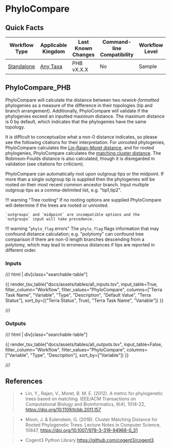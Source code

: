 # PhyloCompare

## Quick Facts

| **Workflow Type** | **Applicable Kingdom** | **Last Known Changes** | **Command-line Compatibility** | **Workflow Level** |
|---|---|---|---|---|
| [Standalone](../../workflows_overview/workflows_type.md/#standalone) | [Any Taxa](../../workflows_overview/workflows_kingdom.md/#any-taxa) | PHB vX.X.X | No | Sample |

## PhyloCompare_PHB

PhyloCompare will calculate the distance between two _newick-formatted_ phylogenies as a measure of the difference in their topologies (tip and branch arrangement). Additionally, PhyloCompare will validate if the phylogenies exceed an inputted maximum distance. The maximum distance is 0 by default, which indicates that the phylogenies have the same topology. 

It is difficult to conceptualize what a non-0 distance indicates, so please see the following citations for their interpretation. For unrooted phylogenies, PhyloCompare calculates the [Lin-Rajan-Moret distance](https://pubmed.ncbi.nlm.nih.gov/22184263/), and for rooted phylogenies, PhyloCompare calculates the [matching cluster distance](https://link.springer.com/chapter/10.1007/978-3-319-94968-0_31#:~:text=Phylogenetic%20trees%20are%20fundamental%20to%20biology%20and,is%20an%20important%20problem%20in%20computational%20phylogenetics.). The Robinson-Foulds distance is also calculated, though it is disregarded in validation (see citations for criticism).

PhyloCompare can automatically root upon outgroup tips or the midpoint. If more than a single outgroup tip is supplied then the phylogenies will be rooted on their most recent common ancestor branch. Input multiple outgroup tips as a comma-delimited list, e.g. "tip1,tip2". 

!!! warning "Tree rooting"
    If no rooting options are supplied PhyloCompare will determine if the trees are rooted or unrooted. 

    `outgroups` and `midpoint` are incompatible options and the `outgroups` input will take precedence.

!!! warning "`phylo_flag` errors"
    The `phylo_flag` flags information that may confound distance calculation; e.g. "polytomy" can confound tree comparison if there are non-0 length branches descending from a polytomy, which may lead to erroneous distances if tips are reported in different order.  

### Inputs

/// html | div[class="searchable-table"]

{{ render_tsv_table("docs/assets/tables/all_inputs.tsv", input_table=True, filter_column="Workflow", filter_values="PhyloCompare", columns=["Terra Task Name", "Variable", "Type", "Description", "Default Value", "Terra Status"], sort_by=[("Terra Status", True), "Terra Task Name", "Variable"]) }}

///

### Outputs

/// html | div[class="searchable-table"]

{{ render_tsv_table("docs/assets/tables/all_outputs.tsv", input_table=False, filter_column="Workflow", filter_values="PhyloCompare", columns=["Variable", "Type", "Description"], sort_by=["Variable"]) }}

///

## References

> - Lin, Y., Rajan, V., Moret, B. M. E. (2012). A metric for phylogenetic trees based on matching. IEEE/ACM Transactions on Computational Biology and Bioinformatics, 9(4), 1014-22, <https://doi.org/10.1109/tcbb.2011.157>

> - Moon, J. & Eulenstein, O. (2018). Cluster Matching Distance for Rooted Phylogenetic Trees. Lecture Notes in Computer Science, 10847, <https://doi.org/10.1007/978-3-319-94968-0_31>

> - Cogent3 Python Library <https://github.com/cogent3/cogent3>
